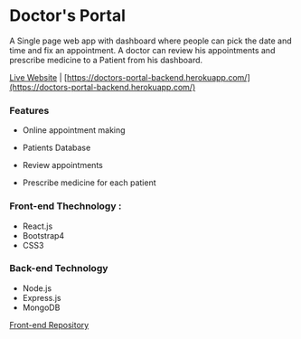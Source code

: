 # Doctor's Portal

A Single page web app with dashboard  where people can pick the date and time and fix an appointment. A doctor can review his appointments and prescribe medicine to a Patient from his dashboard.

[Live Website](https://doctors-portal-react.firebaseapp.com/) | [https://doctors-portal-backend.herokuapp.com/](https://doctors-portal-backend.herokuapp.com/)

### Features
* Online appointment making
* Patients Database

* Review appointments
* Prescribe medicine for each patient


### Front-end Thechnology : 
* React.js
* Bootstrap4
* CSS3

### Back-end Technology
* Node.js
* Express.js
* MongoDB


[Front-end Repository](https://github.com/solaimanshadin/doctors-portal/)
